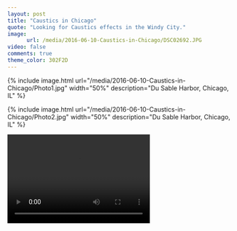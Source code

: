 ```yaml
---
layout: post
title: "Caustics in Chicago"
quote: "Looking for Caustics effects in the Windy City."
image:
      url: /media/2016-06-10-Caustics-in-Chicago/DSC02692.JPG
video: false
comments: true
theme_color: 302F2D
---
```

{% include image.html url="/media/2016-06-10-Caustics-in-Chicago/Photo1.jpg" width="50%" description="Du Sable Harbor, Chicago, IL" %}

{% include image.html url="/media/2016-06-10-Caustics-in-Chicago/Photo2.jpg" width="50%" description="Du Sable Harbor, Chicago, IL" %}

<video src="VídeoEditado.mp4" width="320" height="200" controls preload></video>

